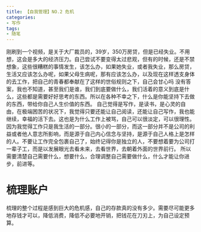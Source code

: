 ```yaml
---
title: 【自我管理】NO.2 危机
categories:
- 写作
tags: 
- 随笔
---
```

刚刷到一个视频，是关于大厂裁员的，39岁，350万房贷，但是已经失业。不用想，这会是多大的经济压力。自己尝试不要变得太过悲观，但有的时候，还是不禁想象，这些很糟糕的事情发生，该怎么办，如果她失业，或者我失业，那么房贷，生活又应该怎么办呢，如果父母生病呢，那有应该怎么办，以及现在这样透支身体的去工作，把自己的青春都奉献在了这样的世俗规则之下，自己会甘心吗
没有答案，我也不知道，甚至我们是谁，我们到底要做什么，我们活着的意义到底是什么，这些都是需要好好思考的东西。所以在各种不幸之下，什么是你能坚持下去做的东西，带给你自己人生价值的东西。
自己觉得是写作，是读书，是心灵的自由，在极端困苦的状况下，我觉得只要还能让自己阅读，还能让自己写作，我也能继续，幸福的活下去。这也是为什么工作上被骂，自己可以很淡定，可以很理性。因为我觉得工作只是我生活的一部分。很小的一部分，而这一部分并不是公司的利益或者他人意志所影响，而是源于自己内心信念与坚持，是源于自己人格上是怎样的人。不要让工作完全包裹自己了，始终记得你是独立的人，不要想着要为公司打一辈子工，而是以发展眼光去看未来，去看世界，去朝着外面的世界前行。
所以需要清楚自己需要什么，想要什么，合理调整自己需要做什么，什么才能让你进步，前进等。
# 梳理账户

梳理的整个过程是感到巨大的危机感，自己的存款真的没有多少。需要尽可能更多地存钱才可以，降低消费，降低不必要地开销，把钱花在刀刃上，为自己设定预算。